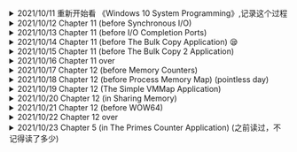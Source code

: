 

<details>
<summary>2021/10/11 重新开始看 《Windows 10 System Programming》,记录这个过程</summary>

</details>

<details>
<summary>2021/10/12 Chapter 11 (before Synchronous I/O)
</summary>

- [symlinks.cpp](./sources/symlinks.cpp)

</details>

<details>
<summary>2021/10/13 Chapter 11 (before I/O Completion Ports)
</summary>

- [apc.cpp](./sources/apc.cpp)

</details>

<details>
<summary>2021/10/14 Chapter 11 (before The Bulk Copy Application) 😪
</summary>

</details>

<details>
<summary>2021/10/15 Chapter 11 (before The Bulk Copy 2 Application)
</summary>
😭 太绕了，搞不懂

source: http://writeasync.net/?p=2201  Introducing overlapped I/O 

- [completion_ports.cpp](./sources/completion_ports.cpp)



</details>


<details>
<summary>2021/10/16 Chapter 11 over
</summary>

</details>

<details>
<summary>2021/10/17 Chapter 12 (before Memory Counters)
</summary>
</details>

<details>
<summary>2021/10/18 Chapter 12 (before Process Memory Map) (pointless day)
</summary>
</details>


<details>
<summary>2021/10/19 Chapter 12 (The Simple VMMap Application)
</summary>
</details>

<details>
<summary>2021/10/20 Chapter 12 (in Sharing Memory)
</summary>
</details>

<details>
<summary>2021/10/21 Chapter 12 (before WOW64)
</summary>
</details>

<details>
<summary>2021/10/22 Chapter 12 over 
</summary>
</details>

<details>
<summary>2021/10/23 Chapter 5 (in The Primes Counter Application) (之前读过，不记得读了多少)
</summary>
</details>
